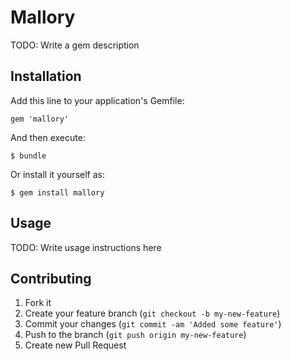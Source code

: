 # Mallory

TODO: Write a gem description

## Installation

Add this line to your application's Gemfile:

    gem 'mallory'

And then execute:

    $ bundle

Or install it yourself as:

    $ gem install mallory

## Usage

TODO: Write usage instructions here

## Contributing

1. Fork it
2. Create your feature branch (`git checkout -b my-new-feature`)
3. Commit your changes (`git commit -am 'Added some feature'`)
4. Push to the branch (`git push origin my-new-feature`)
5. Create new Pull Request
